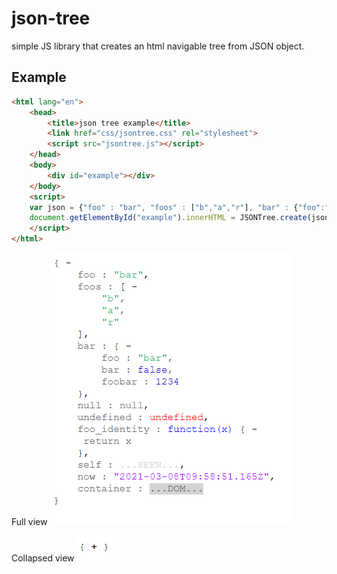 json-tree
=========

simple JS library that creates an html navigable tree from JSON object.

Example
------------


```html
<html lang="en">
	<head>
		<title>json tree example</title>
		<link href="css/jsontree.css" rel="stylesheet">
		<script src="jsontree.js"></script>
  	</head>
	<body>
		<div id="example"></div>
	</body>
	<script>
	var json = {"foo" : "bar", "foos" : ["b","a","r"], "bar" : {"foo":"bar", "bar":false,"foobar":1234}};
	document.getElementById("example").innerHTML = JSONTree.create(json);
	</script>
</html>
```
Full view
![example 1](imgs/example_1.png)

Collapsed view
![example 2](imgs/example_2.png)


